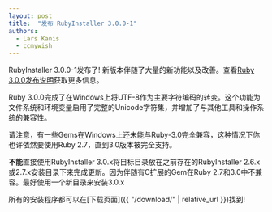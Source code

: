 ```yaml
---
layout: post
title:  "发布 RubyInstaller 3.0.0-1"
authors:
  - Lars Kanis
  - ccmywish
---
```

RubyInstaller 3.0.0-1发布了! 新版本伴随了大量的新功能以及改善。查看[Ruby 3.0.0发布说明](https://www.ruby-lang.org/en/news/2020/12/25/ruby-3-0-0-released/)获取更多信息。

Ruby 3.0.0完成了在Windows上将UTF-8作为主要字符编码的转变。这个功能为文件系统和环境变量启用了完整的Unicode字符集，并增加了与其他工具和操作系统的兼容性。

请注意，有一些Gems在Windows上还未能与Ruby-3.0完全兼容，这种情况下你也许依然要使用Ruby 2.7，直到3.0版本被完全支持。

<b>不能</b>直接使用RubyInstaller 3.0.x将目标目录放在之前存在的RubyInstaller 2.6.x或2.7.x安装目录下来完成更新。因为伴随有C扩展的Gem在Ruby 2.7和3.0中不兼容。最好使用一个新目录来安装3.0.x

所有的安装程序都可以在[下载页面]({{ "/download/" | relative_url }})找到!
